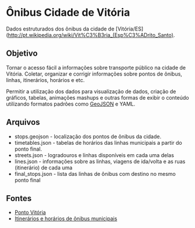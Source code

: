 # Ônibus Cidade de Vitória

Dados estruturados dos ônibus da cidade de [Vitória/ES](http://pt.wikipedia.org/wiki/Vit%C3%B3ria_(Esp%C3%ADrito_Santo).

## Objetivo

Tornar o acesso fácil a informações sobre transporte público na cidade de Vitória. Coletar, organizar e corrigir informações sobre pontos de ônibus, linhas, itinerários, horários e etc.

Permitir a utilização dos dados para visualização de dados, criação de gráficos, tabelas, animações
mashups e outras formas de exibir o conteúdo utilizando formatos padrões como [GeoJSON](http://geojson.org/) e YAML.

## Arquivos

- stops.geojson - localização dos pontos de ônibus da cidade.
- timetables.json - tabelas de horários das linhas municipais a partir do ponto final.
- streets.json - logradouros e linhas disponíveis em cada uma delas
- lines.json - informações sobre as linhas, viagens de ida/volta e as ruas (itinerário) de cada uma
- final_stops.json - lista das linhas de ônibus com destino no mesmo ponto final

## Fontes

- [Ponto Vitória](http://rast.vitoria.es.gov.br/pontovitoria/)
- [Itinerários e horários de ônibus municipais](http://sistemas.vitoria.es.gov.br/redeiti/)
